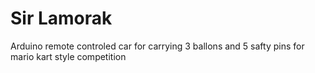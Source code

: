 # Sir Lamorak

Arduino remote controled car for carrying 3 ballons and 5 safty pins for mario kart style competition
